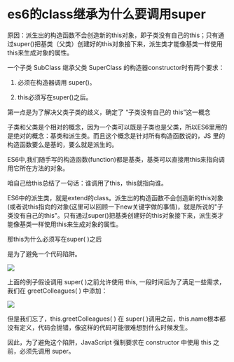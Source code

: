 # es6的class继承为什么要调用super

原因：派生出的构造函数不会创造新的this对象，即子类没有自己的this；只有通过super()把基类（父类）创建好的this对象接下来，派生类才能像基类一样使用this来生成对象的属性。

一个子类 SubClass 继承父类 SuperClass 的构造器constructor时有两个要求：

1. 必须在构造器调用 super()。

2. this必须写在super()之后。

第一点是为了解决父类子类的歧义，确定了
“子类没有自己的 this”这一概念

子类和父类是个相对的概念，因为一个类可以既是子类也是父类，所以ES6里用的是绝对的概念：基类和派生类。而且这个概念是针对所有构造函数说的，JS 里的构造函数要么是基的，要么就是派生的。

ES6中,我们随手写的构造函数(function)都是基类，基类可以直接用this来指向调用它所在方法的对象。

咱自己给this总结了一句话：谁调用了this，this就指向谁。


ES6中的派生类，就是extend的class。派生出的构造函数不会创造新的this对象(或者说this指向的对象(这里可以回顾一下new关键字做的事情)，就是所说的"子类没有自己的this"。只有通过super()把基类创建好的this对象接下来，派生类才能像基类一样使用this来生成对象的属性。

那this为什么必须写在super( )之后

是为了避免一个代码陷阱。

![](2023-07-17-17-02-46.png)

上面的例子假设调用 super( )之前允许使用 this, 一段时间后为了满足一些需求，我们在 greetColleagues( ) 中添加：

![](2023-07-17-17-03-21.png)

但是我们忘了，this.greetColleagues( ) 在 super( )调用之前，this.name根本都没有定义，代码会抛错，像这样的代码可能很难想到什么时候发生。

因此，为了避免这个陷阱，JavaScript 强制要求在 constructor 中使用 this 之前，必须先调用 super。